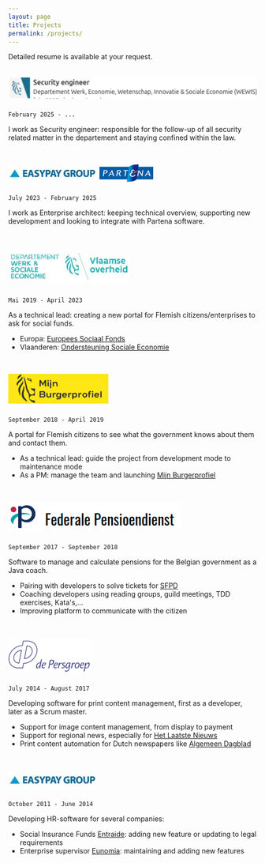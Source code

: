 ```yaml
---
layout: page
title: Projects
permalink: /projects/
---
```

Detailed resume is available at your request.

## ![WEWIS logo](/images/wewis-logo.png)

`February 2025 - ...`

I work as Security engineer: responsible for the follow-up of all security related matter in the departement and staying confined within the law.
<br><br>


## ![Easypay logo](/images/easypay-logo.png) ![Partena logo](/images/partena-logo.png)

`July 2023 - February 2025`

I work as Enterprise architect: keeping technical overview, supporting new development and looking to integrate with Partena software.
<br><br>


# ![Werk sociaal economie Logo](/images/wse-logo.png)

`Mai 2019 - April 2023`

As a technical lead: creating a new portal for Flemish citizens/enterprises to ask for social funds.
* Europa: [Europees Sociaal Fonds]
* Vlaanderen: [Ondersteuning Sociale Economie]
<br><br>

## ![Mijn Burgerprofiel Logo](/images/mbp-logo.png)

`September 2018 - April 2019`

A portal for Flemish citizens to see what the government knows about them and contact them.
* As a technical lead: guide the project from development mode to maintenance mode
* As a PM: manage the team and launching [Mijn Burgerprofiel]
<br><br>

## ![SFPD Logo](/images/sfpd-logo.png)

`September 2017 - September 2018`

Software to manage and calculate pensions for the Belgian government as a Java coach.
* Pairing with developers to solve tickets for [SFPD]
* Coaching developers using reading groups, guild meetings, TDD exercises, Kata's,…
* Improving platform to communicate with the citizen
<br><br>

## ![De Persgroep Logo](/images/de-persgroep-logo.png)

`July 2014 - August 2017`

Developing software for print content management, first as a developer, later as a Scrum master. 
* Support for image content management, from display to payment
* Support for regional news, especially for [Het Laatste Nieuws]
* Print content automation for Dutch newspapers like [Algemeen Dagblad]
<br><br>

## ![Easypay logo](/images/easypay-logo.png)

`October 2011 - June 2014`

Developing HR-software for several companies:
* Social Insurance Funds [Entraide]: adding new feature or updating to legal requirements
* Enterprise supervisor [Eunomia]: maintaining and adding new features


[Entraide]: https://www.easypay-group.com/nl_BE/diensten/sociaal-verzekeringsfonds
[Eunomia]: http://eunomia.be/nl/default.aspx
[Het Laatste Nieuws]: https://www.hln.be/populair-in-de-buurt
[Algemeen Dagblad]: https://www.ad.nl/
[SFPD]: https://www.sfpd.fgov.be/nl
[Mijn Burgerprofiel]: https://www.vlaanderen.be/uw-overheid/mijn-burgerprofiel
[Europees Sociaal Fonds]: https://esf-vlaanderen.be/
[Ondersteuning Sociale Economie]: https://www.socialeeconomie.be/ondersteuning